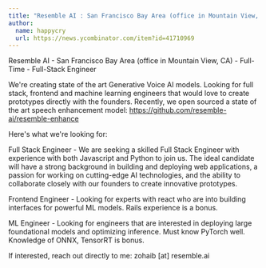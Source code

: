 ```yaml
---
title: "Resemble AI : San Francisco Bay Area (office in Mountain View, CA)"
author:
  name: happycry
  url: https://news.ycombinator.com/item?id=41710969
---
```

Resemble AI - San Francisco Bay Area (office in Mountain View, CA) - Full-Time - Full-Stack Engineer

We&#x27;re creating state of the art Generative Voice AI models. Looking for full stack, frontend and machine learning engineers that would love to create prototypes directly with the founders. Recently, we open sourced a state of the art speech enhancement model: <a href="https:&#x2F;&#x2F;github.com&#x2F;resemble-ai&#x2F;resemble-enhance">https:&#x2F;&#x2F;github.com&#x2F;resemble-ai&#x2F;resemble-enhance</a>

Here&#x27;s what we&#x27;re looking for:

Full Stack Engineer - We are seeking a skilled Full Stack Engineer with experience with both Javascript and Python to join us. The ideal candidate will have a strong background in building and deploying web applications, a passion for working on cutting-edge AI technologies, and the ability to collaborate closely with our founders to create innovative prototypes.

Frontend Engineer - Looking for experts with react who are into building interfaces for powerful ML models. Rails experience is a bonus.

ML Engineer - Looking for engineers that are interested in deploying large foundational models and optimizing inference. Must know PyTorch well. Knowledge of ONNX, TensorRT is bonus.

If interested, reach out directly to me: zohaib [at] resemble.ai
<JobApplication />
